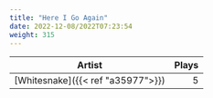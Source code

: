 ```yaml
---
title: "Here I Go Again"
date: 2022-12-08/2022T07:23:54
weight: 315
---
```




 Artist | Plays 
----- | -----:
[Whitesnake]({{< ref "a35977">}}) | 5
